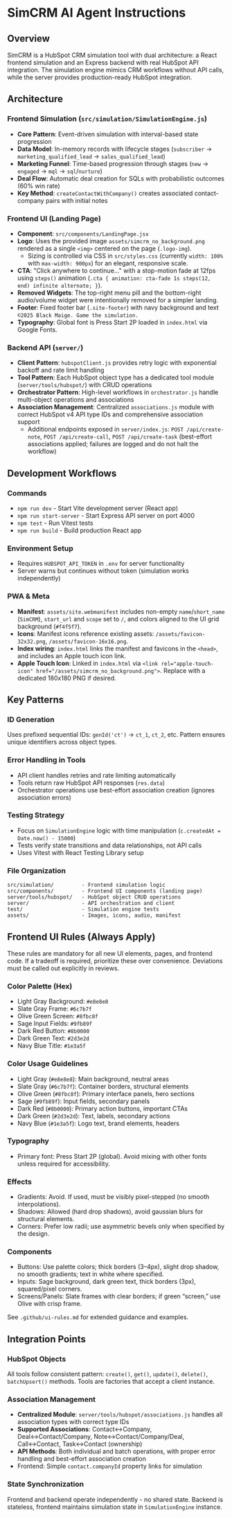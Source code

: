 # SimCRM AI Agent Instructions

## Overview
SimCRM is a HubSpot CRM simulation tool with dual architecture: a React frontend simulation and an Express backend with real HubSpot API integration. The simulation engine mimics CRM workflows without API calls, while the server provides production-ready HubSpot integration.

## Architecture

### Frontend Simulation (`src/simulation/SimulationEngine.js`)
- **Core Pattern**: Event-driven simulation with interval-based state progression
- **Data Model**: In-memory records with lifecycle stages (`subscriber` → `marketing_qualified_lead` → `sales_qualified_lead`)
- **Marketing Funnel**: Time-based progression through stages (`new` → `engaged` → `mql` → `sql`/`nurture`)
- **Deal Flow**: Automatic deal creation for SQLs with probabilistic outcomes (60% win rate)
- **Key Method**: `createContactWithCompany()` creates associated contact-company pairs with initial notes

### Frontend UI (Landing Page)
- **Component**: `src/components/LandingPage.jsx`
- **Logo**: Uses the provided image `assets/simcrm_no_background.png` rendered as a single `<img>` centered on the page (`.logo-img`).
	- Sizing is controlled via CSS in `src/styles.css` (currently `width: 100%` with `max-width: 900px`) for an elegant, responsive scale.
- **CTA**: "Click anywhere to continue..." with a stop-motion fade at 12fps using `steps()` animation (`.cta { animation: cta-fade 1s steps(12, end) infinite alternate; }`).
- **Removed Widgets**: The top-right menu pill and the bottom-right audio/volume widget were intentionally removed for a simpler landing.
- **Footer**: Fixed footer bar (`.site-footer`) with navy background and text `©️2025 Black Maige. Game the simulation.`
- **Typography**: Global font is Press Start 2P loaded in `index.html` via Google Fonts.

### Backend API (`server/`)
- **Client Pattern**: `hubspotClient.js` provides retry logic with exponential backoff and rate limit handling
- **Tool Pattern**: Each HubSpot object type has a dedicated tool module (`server/tools/hubspot/`) with CRUD operations
- **Orchestrator Pattern**: High-level workflows in `orchestrator.js` handle multi-object operations and associations
- **Association Management**: Centralized `associations.js` module with correct HubSpot v4 API type IDs and comprehensive association support
	- Additional endpoints exposed in `server/index.js`: `POST /api/create-note`, `POST /api/create-call`, `POST /api/create-task` (best-effort associations applied; failures are logged and do not halt the workflow)

## Development Workflows

### Commands
- `npm run dev` - Start Vite development server (React app)
- `npm run start-server` - Start Express API server on port 4000
- `npm test` - Run Vitest tests
- `npm run build` - Build production React app

### Environment Setup
- Requires `HUBSPOT_API_TOKEN` in `.env` for server functionality
- Server warns but continues without token (simulation works independently)

### PWA & Meta
- **Manifest**: `assets/site.webmanifest` includes non-empty `name`/`short_name` (`SimCRM`), `start_url` and `scope` set to `/`, and colors aligned to the UI grid background (`#f4f5f7`).
- **Icons**: Manifest icons reference existing assets: `/assets/favicon-32x32.png`, `/assets/favicon-16x16.png`.
- **Index wiring**: `index.html` links the manifest and favicons in the `<head>`, and includes an Apple touch icon link.
- **Apple Touch Icon**: Linked in `index.html` via `<link rel="apple-touch-icon" href="/assets/simcrm_no_background.png">`. Replace with a dedicated 180x180 PNG if desired.

## Key Patterns

### ID Generation
Uses prefixed sequential IDs: `genId('ct')` → `ct_1`, `ct_2`, etc. Pattern ensures unique identifiers across object types.

### Error Handling in Tools
- API client handles retries and rate limiting automatically
- Tools return raw HubSpot API responses (`res.data`)
- Orchestrator operations use best-effort association creation (ignores association errors)

### Testing Strategy
- Focus on `SimulationEngine` logic with time manipulation (`c.createdAt = Date.now() - 15000`)
- Tests verify state transitions and data relationships, not API calls
- Uses Vitest with React Testing Library setup

### File Organization
```
src/simulation/         - Frontend simulation logic
src/components/         - Frontend UI components (landing page)
server/tools/hubspot/   - HubSpot object CRUD operations
server/                 - API orchestration and client
test/                   - Simulation engine tests
assets/                 - Images, icons, audio, manifest
```

## Frontend UI Rules (Always Apply)

These rules are mandatory for all new UI elements, pages, and frontend code. If a tradeoff is required, prioritize these over convenience. Deviations must be called out explicitly in reviews.

### Color Palette (Hex)
- Light Gray Background: `#e8e8e8`
- Slate Gray Frame: `#6c7b7f`
- Olive Green Screen: `#8fbc8f`
- Sage Input Fields: `#9fb89f`
- Dark Red Button: `#8b0000`
- Dark Green Text: `#2d3e2d`
- Navy Blue Title: `#1e3a5f`

### Color Usage Guidelines
- Light Gray (`#e8e8e8`): Main background, neutral areas
- Slate Gray (`#6c7b7f`): Container borders, structural elements
- Olive Green (`#8fbc8f`): Primary interface panels, hero sections
- Sage (`#9fb89f`): Input fields, secondary panels
- Dark Red (`#8b0000`): Primary action buttons, important CTAs
- Dark Green (`#2d3e2d`): Text, labels, secondary actions
- Navy Blue (`#1e3a5f`): Logo text, brand elements, headers

### Typography
- Primary font: Press Start 2P (global). Avoid mixing with other fonts unless required for accessibility.

### Effects
- Gradients: Avoid. If used, must be visibly pixel-stepped (no smooth interpolations).
- Shadows: Allowed (hard drop shadows), avoid gaussian blurs for structural elements.
- Corners: Prefer low radii; use asymmetric bevels only when specified by the design.

### Components
- Buttons: Use palette colors; thick borders (3–4px), slight drop shadow, no smooth gradients; text in white where specified.
- Inputs: Sage background, dark green text, thick borders (3px), squared/pixel corners.
- Screens/Panels: Slate frames with clear borders; if green “screen,” use Olive with crisp frame.

See `.github/ui-rules.md` for extended guidance and examples.

## Integration Points

### HubSpot Objects
All tools follow consistent pattern: `create()`, `get()`, `update()`, `delete()`, `batchUpsert()` methods. Tools are factories that accept a client instance.

### Association Management
- **Centralized Module**: `server/tools/hubspot/associations.js` handles all association types with correct type IDs
- **Supported Associations**: Contact↔Company, Deal↔Contact/Company, Note↔Contact/Company/Deal, Call↔Contact, Task↔Contact (ownership)
- **API Methods**: Both individual and batch operations, with proper error handling and best-effort association creation
- Frontend: Simple `contact.companyId` property links for simulation

### State Synchronization
Frontend and backend operate independently - no shared state. Backend is stateless, frontend maintains simulation state in `SimulationEngine` instance.